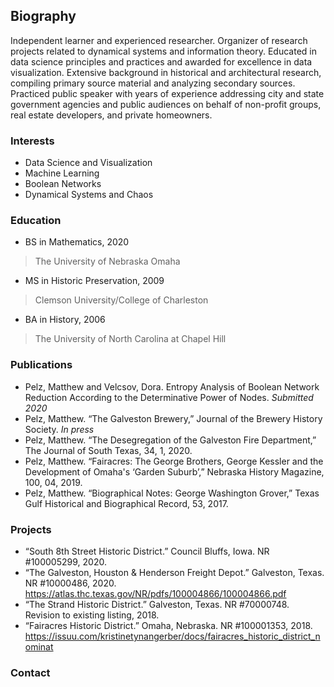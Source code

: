 ## Biography

Independent learner and experienced researcher. Organizer of research projects related to dynamical systems and information theory. Educated in data science principles and practices and awarded for excellence in data visualization. Extensive background in historical and architectural research, compiling primary source material and analyzing secondary sources. Practiced public speaker with years of experience addressing city and state government agencies and public audiences on behalf of non-profit groups, real estate developers, and private homeowners.

### Interests
- Data Science and Visualization
- Machine Learning
- Boolean Networks
- Dynamical Systems and Chaos

### Education
- BS in Mathematics, 2020
> The University of Nebraska Omaha		   
- MS in Historic Preservation, 2009
> Clemson University/College of Charleston
- BA in History, 2006
> The University of North Carolina at Chapel Hill

### Publications
- Pelz, Matthew and Velcsov, Dora. Entropy Analysis of Boolean Network Reduction According to the Determinative Power of Nodes. *Submitted 2020*
- Pelz, Matthew. “The Galveston Brewery,” Journal of the Brewery History Society. *In press*
- Pelz, Matthew. “The Desegregation of the Galveston Fire Department,” The Journal of South Texas, 34, 1, 2020.
- Pelz, Matthew.  “Fairacres: The George Brothers, George Kessler and the Development of Omaha's ‘Garden Suburb’,” Nebraska History Magazine, 100, 04, 2019.
- Pelz, Matthew.  “Biographical Notes: George Washington Grover,” Texas Gulf Historical and Biographical Record, 53, 2017. 

### Projects
- “South 8th Street Historic District.” Council Bluffs, Iowa. NR #100005299, 2020.
- “The Galveston, Houston & Henderson Freight Depot.” Galveston, Texas. NR #10000486, 2020. https://atlas.thc.texas.gov/NR/pdfs/100004866/100004866.pdf
- “The Strand Historic District.” Galveston, Texas. NR #70000748. Revision to existing listing, 2018.
- “Fairacres Historic District.” Omaha, Nebraska. NR #100001353, 2018. https://issuu.com/kristinetynangerber/docs/fairacres_historic_district_nominat


### Contact
